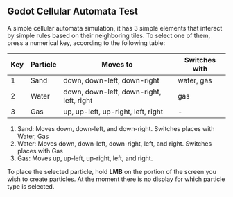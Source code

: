 
## Godot Cellular Automata Test
A simple cellular automata simulation, it has 3 simple elements that interact by simple rules based on their neighboring tiles.
To select one of them, press a numerical key, according to the following table:

| Key |Particle | Moves to | Switches with |
|--|--|--|--|
|1| Sand | down, down-left, down-right | water, gas |
|2| Water | down, down-left, down-right, left, right | gas |
|3| Gas | up, up-left, up-right, left, right | - |


 1. Sand: Moves down, down-left, and down-right. Switches places with Water, Gas
 2. Water: Moves down, down-left, down-right, left, and right. Switches places with Gas
 3. Gas: Moves up, up-left, up-right, left, and right.

To place the selected particle, hold **LMB** on the portion of the screen you wish to create particles.
At the moment there is no display for which particle type is selected.
